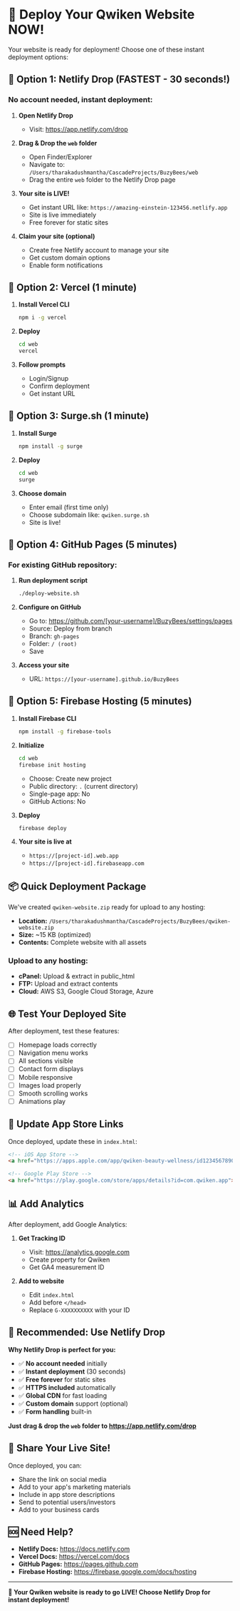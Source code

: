 # 🚀 Deploy Your Qwiken Website NOW!

Your website is ready for deployment! Choose one of these instant deployment options:

## 🎯 Option 1: Netlify Drop (FASTEST - 30 seconds!)

### No account needed, instant deployment:

1. **Open Netlify Drop**
   - Visit: https://app.netlify.com/drop

2. **Drag & Drop the `web` folder**
   - Open Finder/Explorer
   - Navigate to: `/Users/tharakadushmantha/CascadeProjects/BuzyBees/web`
   - Drag the entire `web` folder to the Netlify Drop page

3. **Your site is LIVE!**
   - Get instant URL like: `https://amazing-einstein-123456.netlify.app`
   - Site is live immediately
   - Free forever for static sites

4. **Claim your site (optional)**
   - Create free Netlify account to manage your site
   - Get custom domain options
   - Enable form notifications

## 🎯 Option 2: Vercel (1 minute)

1. **Install Vercel CLI**
   ```bash
   npm i -g vercel
   ```

2. **Deploy**
   ```bash
   cd web
   vercel
   ```

3. **Follow prompts**
   - Login/Signup
   - Confirm deployment
   - Get instant URL

## 🎯 Option 3: Surge.sh (1 minute)

1. **Install Surge**
   ```bash
   npm install -g surge
   ```

2. **Deploy**
   ```bash
   cd web
   surge
   ```

3. **Choose domain**
   - Enter email (first time only)
   - Choose subdomain like: `qwiken.surge.sh`
   - Site is live!

## 🎯 Option 4: GitHub Pages (5 minutes)

### For existing GitHub repository:

1. **Run deployment script**
   ```bash
   ./deploy-website.sh
   ```

2. **Configure on GitHub**
   - Go to: https://github.com/[your-username]/BuzyBees/settings/pages
   - Source: Deploy from branch
   - Branch: `gh-pages`
   - Folder: `/ (root)`
   - Save

3. **Access your site**
   - URL: `https://[your-username].github.io/BuzyBees`

## 🎯 Option 5: Firebase Hosting (5 minutes)

1. **Install Firebase CLI**
   ```bash
   npm install -g firebase-tools
   ```

2. **Initialize**
   ```bash
   cd web
   firebase init hosting
   ```
   - Choose: Create new project
   - Public directory: `.` (current directory)
   - Single-page app: No
   - GitHub Actions: No

3. **Deploy**
   ```bash
   firebase deploy
   ```

4. **Your site is live at**
   - `https://[project-id].web.app`
   - `https://[project-id].firebaseapp.com`

## 📦 Quick Deployment Package

We've created `qwiken-website.zip` ready for upload to any hosting:
- **Location:** `/Users/tharakadushmantha/CascadeProjects/BuzyBees/qwiken-website.zip`
- **Size:** ~15 KB (optimized)
- **Contents:** Complete website with all assets

### Upload to any hosting:
- **cPanel:** Upload & extract in public_html
- **FTP:** Upload and extract contents
- **Cloud:** AWS S3, Google Cloud Storage, Azure

## 🌐 Test Your Deployed Site

After deployment, test these features:
- [ ] Homepage loads correctly
- [ ] Navigation menu works
- [ ] All sections visible
- [ ] Contact form displays
- [ ] Mobile responsive
- [ ] Images load properly
- [ ] Smooth scrolling works
- [ ] Animations play

## 🔗 Update App Store Links

Once deployed, update these in `index.html`:

```html
<!-- iOS App Store -->
<a href="https://apps.apple.com/app/qwiken-beauty-wellness/id1234567890">

<!-- Google Play Store -->  
<a href="https://play.google.com/store/apps/details?id=com.qwiken.app">
```

## 📊 Add Analytics

After deployment, add Google Analytics:

1. **Get Tracking ID**
   - Visit: https://analytics.google.com
   - Create property for Qwiken
   - Get GA4 measurement ID

2. **Add to website**
   - Edit `index.html`
   - Add before `</head>`
   - Replace `G-XXXXXXXXXX` with your ID

## 🎉 Recommended: Use Netlify Drop

**Why Netlify Drop is perfect for you:**
- ✅ **No account needed** initially
- ✅ **Instant deployment** (30 seconds)
- ✅ **Free forever** for static sites
- ✅ **HTTPS included** automatically
- ✅ **Global CDN** for fast loading
- ✅ **Custom domain** support (optional)
- ✅ **Form handling** built-in

**Just drag & drop the `web` folder to https://app.netlify.com/drop**

## 📱 Share Your Live Site!

Once deployed, you can:
- Share the link on social media
- Add to your app's marketing materials
- Include in app store descriptions
- Send to potential users/investors
- Add to your business cards

## 🆘 Need Help?

- **Netlify Docs:** https://docs.netlify.com
- **Vercel Docs:** https://vercel.com/docs
- **GitHub Pages:** https://pages.github.com
- **Firebase Hosting:** https://firebase.google.com/docs/hosting

---

**🎊 Your Qwiken website is ready to go LIVE! Choose Netlify Drop for instant deployment!**
